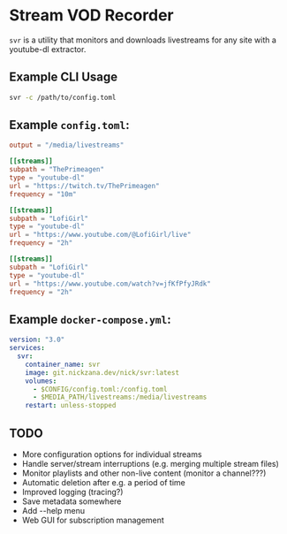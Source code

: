 # Stream VOD Recorder

`svr` is a utility that monitors and downloads livestreams for any site with a youtube-dl extractor.

## Example CLI Usage
```bash
svr -c /path/to/config.toml
```

## Example `config.toml`:
```toml
output = "/media/livestreams"

[[streams]]
subpath = "ThePrimeagen"
type = "youtube-dl"
url = "https://twitch.tv/ThePrimeagen"
frequency = "10m"

[[streams]]
subpath = "LofiGirl"
type = "youtube-dl"
url = "https://www.youtube.com/@LofiGirl/live"
frequency = "2h"

[[streams]]
subpath = "LofiGirl"
type = "youtube-dl"
url = "https://www.youtube.com/watch?v=jfKfPfyJRdk"
frequency = "2h"
```

## Example `docker-compose.yml`:
```yaml
version: "3.0"
services:
  svr:
    container_name: svr
    image: git.nickzana.dev/nick/svr:latest
    volumes:
      - $CONFIG/config.toml:/config.toml
      - $MEDIA_PATH/livestreams:/media/livestreams
    restart: unless-stopped
```

## TODO
- More configuration options for individual streams
- Handle server/stream interruptions (e.g. merging multiple stream files)
- Monitor playlists and other non-live content (monitor a channel???)
- Automatic deletion after e.g. a period of time
- Improved logging (tracing?)
- Save metadata somewhere
- Add --help menu
- Web GUI for subscription management
